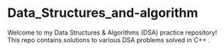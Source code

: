 # Data_Structures_and-algorithm
Welcome to my Data Structures &amp; Algorithms (DSA) practice repository! This repo contains solutions to various DSA problems solved in C++ .
